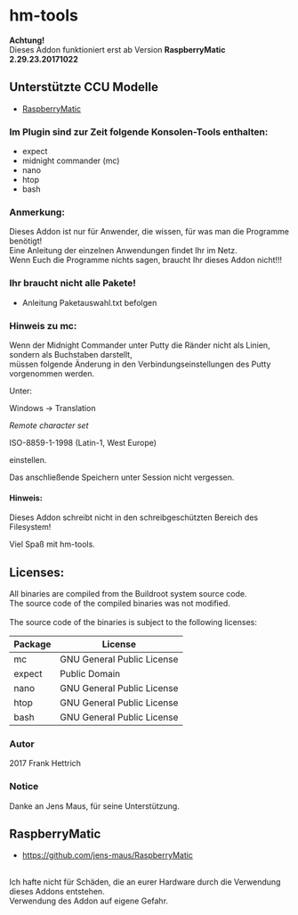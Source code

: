 # hm-tools
<B>Achtung!</B> <br>
Dieses Addon funktioniert erst ab Version <B>RaspberryMatic 2.29.23.20171022</B><br>

## Unterstützte CCU Modelle
* [RaspberryMatic](http://homematic-forum.de/forum/viewtopic.php?f=56&t=26917)

### Im Plugin sind zur Zeit folgende Konsolen-Tools enthalten:

* expect
* midnight commander (mc)
* nano
* htop
* bash

### Anmerkung:
Dieses Addon ist nur für Anwender, die wissen, für was man die Programme benötigt!<br>
Eine Anleitung der einzelnen Anwendungen findet Ihr im Netz.<br>
Wenn Euch die Programme nichts sagen, braucht Ihr dieses Addon nicht!!!<br>

### Ihr braucht nicht alle Pakete!

* Anleitung Paketauswahl.txt befolgen

### Hinweis zu mc:
Wenn der Midnight Commander unter Putty die Ränder nicht als Linien, sondern als Buchstaben darstellt,<br>
müssen folgende Änderung in den Verbindungseinstellungen des Putty vorgenommen werden.<br>

Unter:

Windows -> Translation

*Remote character set*

ISO-8859-1-1998 (Latin-1, West Europe)

einstellen.

Das anschließende Speichern unter Session nicht vergessen.

#### Hinweis:
Dieses Addon schreibt nicht in den schreibgeschützten Bereich des Filesystem!

Viel Spaß mit hm-tools.

## Licenses:
All binaries are compiled from the Buildroot system source code.<br>
The source code of the compiled binaries was not modified.<br>
<br>
The source code of the binaries is subject to the following licenses:<br>

| Package | License |
| ------------- | ------------- |
| mc | GNU General Public License |
| expect | Public Domain |
| nano | GNU General Public License |
| htop | GNU General Public License |
| bash | GNU General Public License |

### Autor
2017 Frank Hettrich

### Notice
Danke an Jens Maus, für seine Unterstützung.
## RaspberryMatic
* https://github.com/jens-maus/RaspberryMatic<br>
<br>
Ich hafte nicht für Schäden, die an eurer Hardware
durch die Verwendung dieses Addons entstehen.<br>
Verwendung des Addon auf eigene Gefahr.

